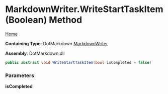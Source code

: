 <a name="_top"></a>

# MarkdownWriter\.WriteStartTaskItem\(Boolean\) Method

[Home](../../../README.md#_top)

**Containing Type**: DotMarkdown\.[MarkdownWriter](../README.md#_top)

**Assembly**: DotMarkdown\.dll

```csharp
public abstract void WriteStartTaskItem(bool isCompleted = false)
```

### Parameters

**isCompleted**